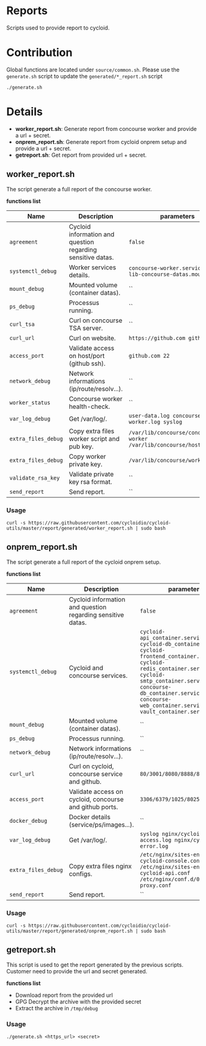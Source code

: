 # Reports

Scripts used to provide report to cycloid.

# Contribution

Global functions are located under `source/common.sh`.
Please use the `generate.sh` script to update the `generated/*_report.sh` script

```
./generate.sh
```

# Details

* **worker_report.sh**: Generate report from concourse worker and provide a url + secret.
* **onprem_report.sh**: Generate report from cycloid onprem setup and provide a url + secret.
* **getreport.sh**: Get report from provided url + secret.

## worker_report.sh

The script generate a full report of the concourse worker.

**functions list**

|Name|Description|parameters|sensitive|
|---|---|---|---|
|`agreement`|Cycloid information and question regarding sensitive datas.|`false`|`false`|
|`systemctl_debug`|Worker services details.|`concourse-worker.service, var-lib-concourse-datas.mount`|`false`|
|`mount_debug`|Mounted volume (container datas).|``|`false`|
|`ps_debug`|Processus running.|``|`false`|
|`curl_tsa`|Curl on concourse TSA server.|``|`false`|
|`curl_url`|Curl on website.|`https://github.com github.com`|`false`|
|`access_port`| Validate access on host/port (github ssh).|`github.com 22`|`false`|
|`network_debug`| Network informations (ip/route/resolv...).|``|`false`|
|`worker_status`| Concourse worker health-check.|``|`false`|
|`var_log_debug`| Get /var/log/<logname>.|`user-data.log concourse-worker.log syslog`|`false`|
|`extra_files_debug`| Copy extra files worker script and pub key.|`/var/lib/concourse/concourse-worker /var/lib/concourse/host_key.pub`|`false`|
|`extra_files_debug`| Copy worker private key.|`/var/lib/concourse/worker_key`|`true`|
|`validate_rsa_key`| Validate private key rsa format.|``|`false`|
|`send_report`| Send report.|``|`false`|


### Usage
```
curl -s https://raw.githubusercontent.com/cycloidio/cycloid-utils/master/report/generated/worker_report.sh | sudo bash
```


## onprem_report.sh

The script generate a full report of the cycloid onprem setup.

**functions list**

|Name|Description|parameters|sensitive|
|---|---|---|---|
|`agreement`|Cycloid information and question regarding sensitive datas.|`false`|`false`|
|`systemctl_debug`|Cycloid and concourse services.|`cycloid-api_container.service, cycloid-db_container.service, cycloid-frontend_container.service, cycloid-redis_container.service, cycloid-smtp_container.service, concourse-db_container.service, concourse-web_container.service, vault_container.service`|`false`|
|`mount_debug`|Mounted volume (container datas).|``|`false`|
|`ps_debug`|Processus running.|``|`false`|
|`network_debug`| Network informations (ip/route/resolv...).|``|`false`|
|`curl_url`|Curl on cycloid, concourse service and github.|`80/3001/8080/8888/8443/8200`|`false`|
|`access_port`| Validate access on cycloid, concourse and github ports.|`3306/6379/1025/8025/5432/2222`|`false`|
|`docker_debug`| Docker details (service/ps/images...).|``|`false`|
|`var_log_debug`| Get /var/log/<logname>.|`syslog nginx/cycloid-api-access.log nginx/cycloid-api-error.log`|`false`|
|`extra_files_debug`| Copy extra files nginx configs.|`/etc/nginx/sites-enabled/01-cycloid-console.conf /etc/nginx/sites-enabled/02-cycloid-api.conf /etc/nginx/conf.d/01-proxy.conf`|`false`|
|`send_report`| Send report.|``|`false`|

### Usage
```
curl -s https://raw.githubusercontent.com/cycloidio/cycloid-utils/master/report/generated/onprem_report.sh | sudo bash
```


## getreport.sh

This script is used to get the report generated by the previous scripts.
Customer need to provide the url and secret generated.

**functions list**

  * Download report from the provided url
  * GPG Decrypt the archive with the provided secret
  * Extract the archive in `/tmp/debug`

### Usage

```
./generate.sh <https_url> <secret>
```
